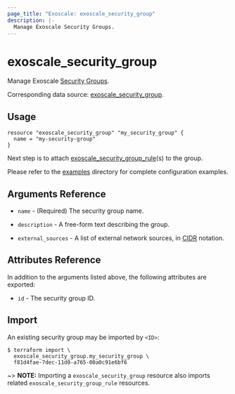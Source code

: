 ```yaml
---
page_title: "Exoscale: exoscale_security_group"
description: |-
  Manage Exoscale Security Groups.
---
```


# exoscale\_security\_group

Manage Exoscale [Security Groups](https://community.exoscale.com/documentation/compute/security-groups/).

Corresponding data source: [exoscale_security_group](../data-sources/security_group.md).


## Usage

```hcl
resource "exoscale_security_group" "my_security_group" {
  name = "my-security-group"
}
```

Next step is to attach [exoscale_security_group_rule](./security_group_rule.md)(s) to the group.

Please refer to the [examples](https://github.com/exoscale/terraform-provider-exoscale/tree/master/examples/)
directory for complete configuration examples.


## Arguments Reference

[cidr]: https://en.wikipedia.org/wiki/Classless_Inter-Domain_Routing#CIDR_notatio

* `name` - (Required) The security group name.

* `description` - A free-form text describing the group.

* `external_sources` - A list of external network sources, in [CIDR][cidr] notation.


## Attributes Reference

In addition to the arguments listed above, the following attributes are exported:

* `id` - The security group ID.


## Import

An existing security group may be imported by `<ID>`:

```console
$ terraform import \
  exoscale_security_group.my_security_group \
  f81d4fae-7dec-11d0-a765-00a0c91e6bf6
```

~> **NOTE:** Importing a `exoscale_security_group` resource also imports related `exoscale_security_group_rule` resources.

